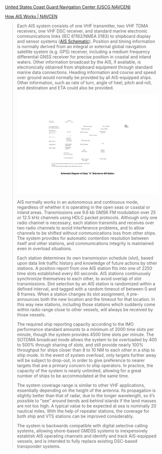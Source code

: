 [United States Coast Guard Navigation Center (USCG NAVCEN)](https://navcen.uscg.gov/)

[How AIS Works \| NAVCEN](https://navcen.uscg.gov/how-ais-works)

> Each AIS system consists of one VHF transmitter, two VHF TDMA receivers, one VHF DSC receiver, and standard marine electronic communications links (IEC 61162/NMEA 0183) to shipboard display and sensor systems ([AIS Schematic](https://navcen.uscg.gov/sites/default/files/pdf/AIS/IALA_AIS_ClassA_Schematic.pdf)). Position and timing information is normally derived from an integral or external global navigation satellite system (e.g. GPS) receiver, including a medium frequency differential GNSS receiver for precise position in coastal and inland waters. Other information broadcast by the AIS, if available, is electronically obtained from shipboard equipment through standard marine data connections. Heading information and course and speed over ground would normally be provided by all AIS-equipped ships. Other information, such as rate of turn, angle of heel, pitch and roll, and destination and ETA could also be provided.
>
> ![IALA schematic](IALA_AIS_ClassA_Schematic.png)
>
> AIS normally works in an autonomous and continuous mode, regardless of whether it is operating in the open seas or coastal or inland areas. Transmissions use 9.6 kb GMSK FM modulation over 25 or 12.5 kHz channels using HDLC packet protocols. Although only one radio channel is necessary, each station transmits and receives over two radio channels to avoid interference problems, and to allow channels to be shifted without communications loss from other ships. The system provides for automatic contention resolution between itself and other stations, and communications integrity is maintained even in overload situations.
>
> Each station determines its own transmission schedule (slot), based upon data link traffic history and knowledge of future actions by other stations. A position report from one AIS station fits into one of 2250 time slots established every 60 seconds. AIS stations continuously synchronize themselves to each other, to avoid overlap of slot transmissions. Slot selection by an AIS station is randomized within a defined interval, and tagged with a random timeout of between 0 and 8 frames. When a station changes its slot assignment, it pre-announces both the new location and the timeout for that location. In this way new stations, including those stations which suddenly come within radio range close to other vessels, will always be received by those vessels.
>
> The required ship reporting capacity according to the IMO performance standard amounts to a minimum of 2000 time slots per minute, though the system provides 4500 time slots per minute. The SOTDMA broadcast mode allows the system to be overloaded by 400 to 500% through sharing of slots, and still provide nearly 100% throughput for ships closer than 8 to 10 NM to each other in a ship to ship mode. In the event of system overload, only targets further away will be subject to drop-out, in order to give preference to nearer targets that are a primary concern to ship operators. In practice, the capacity of the system is nearly unlimited, allowing for a great number of ships to be accommodated at the same time.
>
> The system coverage range is similar to other VHF applications, essentially depending on the height of the antenna. Its propagation is slightly better than that of radar, due to the longer wavelength, so it’s possible to “see” around bends and behind islands if the land masses are not too high. A typical value to be expected at sea is nominally 20 nautical miles. With the help of repeater stations, the coverage for both ship and VTS stations can be improved considerably.
>
> The system is backwards compatible with digital selective calling systems, allowing shore-based GMDSS systems to inexpensively establish AIS operating channels and identify and track AIS-equipped vessels, and is intended to fully replace existing DSC-based transponder systems.

